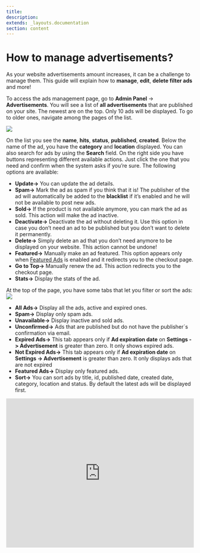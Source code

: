 ```yaml
---
title:
description:
extends: _layouts.documentation
section: content
---
```


# How to manage advertisements?

As your website advertisements amount increases, it can be a challenge to manage them. This guide will explain how to **manage**, **edit**, **delete filter ads** and more!

To access the ads management page, go to  **Admin Panel** ->  **Advertisements**. You will see a list of  **all advertisements**  that are published on your site. The newest are on the top. Only 10 ads will be displayed. To go to older ones, navigate among the pages of the list.

![](https://raw.githubusercontent.com/yclas/guides/master/images/advertisement.jpg)

On the list you see the  **name**,  **hits**,  **status**,  **published**,  **created**. Below the name of the ad, you have the  **category** and  **location**  displayed. You can also search for ads by using the **Search** field. On the right side you have buttons representing different available actions. Just click the one that you need and confirm when the system asks if you’re sure. The following options are available:

-   **Update->**  You can update the ad details.
-   **Spam->**  Mark the ad as spam if you think that it is! The publisher of the ad will automatically be added to the **blacklist**  if it’s enabled and he will not be available to post new ads.
-   **Sold->**  If the product is not available anymore, you can mark the ad as sold. This action will make the ad inactive.
-   **Deactivate->**  Deactivate the ad without deleting it. Use this option in case you don’t need an ad to be published but you don’t want to delete it permanently.
-   **Delete->**  Simply delete an ad that you don’t need anymore to be displayed on your website. This action cannot be undone!
-   **Featured->**  Manually make an ad featured. This option appears only when  [Featured Ads](https://docs.yclas.com/how-to-create-featured-plan/)  is enabled and it redirects you to the checkout page.
-   **Go to Top->**  Manually renew the ad. This action redirects you to the checkout page.
-   **Stats->**  Display the stats of the ad.

At the top of the page, you have some tabs that let you filter or sort the ads:
![](https://raw.githubusercontent.com/yclas/guides/master/images/ads%20options.jpg)

-   **All Ads->**  Display all the ads, active and expired ones.
-   **Spam->**  Display only spam ads.
-   **Unavailable->**  Display inactive and sold ads.
-   **Unconfirmed->**  Ads that are published but do not have the publisher´s confirmation via email.
-   **Expired Ads->**  This tab appears only if  **Ad expiration date**  on **Settings -> Advertisement** is greater than zero. It only shows expired ads.
-   **Not Expired Ads->**  This tab appears only if  **Ad expiration date**  on **Settings -> Advertisement** is greater than zero. It only displays ads that are not expired
-   **Featured Ads->**  Display only featured ads.
-   **Sort->**  You can sort ads by title, id, published date, created date, category, location and status. By default the latest ads will be displayed first.


<iframe width="100%" height="400px" src="https://www.youtube.com/embed/eiQDNdzdmmA" title="Yclas video" frameborder="0" allow="accelerometer; autoplay; clipboard-write; encrypted-media; gyroscope; picture-in-picture" allowfullscreen></iframe>
 

